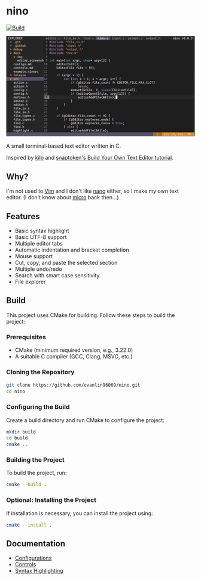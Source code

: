 # nino

[![Build](https://github.com/evanlin96069/nino/actions/workflows/build.yml/badge.svg)](https://github.com/evanlin96069/nino/actions?query=branch%3Amaster)

![screenshot](docs/img/nino_v0.0.3.png)

A small terminal-based text editor written in C.

Inspired by [kilo](https://github.com/antirez/kilo)
and [snaptoken's Build Your Own Text Editor tutorial](https://viewsourcecode.org/snaptoken/kilo/).

## Why?
I'm not used to [Vim](https://www.vim.org/) and I don't like [nano](https://nano-editor.org/) either, so I make my own text editor. (I don't know about [micro](https://micro-editor.github.io/) back then...)

## Features
- Basic syntax highlight
- Basic UTF-8 support
- Multiple editor tabs
- Automatic indentation and bracket completion
- Mouse support
- Cut, copy, and paste the selected section
- Multiple undo/redo
- Search with smart case sensitivity
- File explorer

## Build

This project uses CMake for building. Follow these steps to build the project:

### Prerequisites

- CMake (minimum required version, e.g., 3.22.0)
- A suitable C compiler (GCC, Clang, MSVC, etc.)

### Cloning the Repository

```bash
git clone https://github.com/evanlin96069/nino.git
cd nino
```

### Configuring the Build

Create a build directory and run CMake to configure the project:

```bash
mkdir build
cd build
cmake ..
```

### Building the Project

To build the project, run:

```bash
cmake --build .
```

### Optional: Installing the Project

If installation is necessary, you can install the project using:

```bash
cmake --install .
```

## Documentation
- [Configurations](docs/configs.md)
- [Controls](docs/controls.md)
- [Syntax Highlighting](docs/syntax.md)
